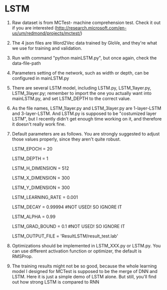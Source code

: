 # LSTM

1. Raw dataset is from MCTest- machine comprehension test. Check it out if you are interested (http://research.microsoft.com/en-us/um/redmond/projects/mctest/)

2. The 4 json files are Word2Vec data trained by GloVe, and they're what we use for training and validation.

3. Run with command "python mainLSTM.py", but once again, check the data-file-path

4. Parameters setting of the network, such as width or depth, can be configured in mainLSTM.py

5. There are several LSTM model, including LSTM.py, LSTM_1layer.py, LSTM_3layer.py; remember to import the one you actually want into mainLSTM.py, and set LSTM_DEPTH to the correct value.

6. As the file names, LSTM_1layer.py and LSTM_3layer.py are 1-layer-LSTM and 3-layer-LSTM. And LSTM.py is supposed to be "costumized layer LSTM", but I recently didn't get enough time working on it, and therefore it doesn't really work fine. 

7. Default parameters are as follows. You are strongly suggested to adjust those values properly, since they aren't quite robust.
        
      LSTM_EPOCH = 20

      LSTM_DEPTH = 1

      LSTM_H_DIMENSION = 512
      
      LSTM_X_DIMENSION = 300
      
      LSTM_Y_DIMENSION = 300
      
      LSTM_LEARNING_RATE = 0.001

      LSTM_DECAY = 0.99994  #NOT USED! SO IGNORE IT
      
      LSTM_ALPHA = 0.99
      
      LSTM_GRAD_BOUND = 0.1 #NOT USED! SO IGNORE IT
      
      LSTM_OUTPUT_FILE = 'ResultLSTM/result_test.lab'

8. Optimizations should be implemented in LSTM_XXX.py or LSTM.py. You can use different activation function or optimizer, the default is RMSProp.

9. The training results might not be so good, because the whole learning model I designed for MCTest is supposed to be the merge of DNN and LSTM. Here it is just a simple demo of LSTM alone. But still, you'll find out how strong LSTM is compared to RNN  

